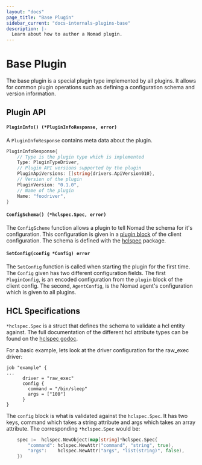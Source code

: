 ```yaml
---
layout: "docs"
page_title: "Base Plugin"
sidebar_current: "docs-internals-plugins-base"
description: |-
  Learn about how to author a Nomad plugin.
---
```


# Base Plugin

The base plugin is a special plugin type implemented by all plugins. It allows
for common plugin operations such as defining a configuration schema and
version information.

## Plugin API

#### `PluginInfo() (*PluginInfoResponse, error)`

A `PluginInfoResponse` contains meta data about the plugin.

```go
PluginInfoResponse{
    // Type is the plugin type which is implemented
    Type: PluginTypeDriver,
    // Plugin API versions supported by the plugin
    PluginApiVersions: []string{drivers.ApiVersion010},
    // Version of the plugin
    PluginVersion: "0.1.0",
    // Name of the plugin
    Name: "foodriver",
}
```

#### `ConfigSchema() (*hclspec.Spec, error)`

The `ConfigScheme` function allows a plugin to tell Nomad the schema for it's
configuration. This configuration is given in a [plugin block][pluginblock] of
the client configuration. The schema is defined with the [hclspec][hclspec]
package.

#### `SetConfig(config *Config) error`

The `SetConfig` function is called when starting the plugin for the first
time. The `Config` given has two different configuration fields. The first
`PluginConfig`, is an encoded configuration from the `plugin` block of the
client config. The second, `AgentConfig`, is the Nomad agent's configuration
which is given to all plugins.

## HCL Specifications

`*hclspec.Spec` is a struct that defines the schema to validate a hcl entity
against. The full documentation of the different hcl attribute types can be
found on the [hclspec godoc][hclspec].

For a basic example, lets look at the driver configuration for the raw_exec
driver:

```hcl
job "example" {
...
      driver = "raw_exec"
      config {
        command = "/bin/sleep"
        args = ["100"] 
      }
}
```

The `config` block is what is validated against the `hclspec.Spec`. It has two
keys, command which takes a string attribute and args which takes an array
attribute. The corresponding `*hclspec.Spec` would be:

```go
    spec :=  hclspec.NewObject(map[string]*hclspec.Spec{
		"command": hclspec.NewAttr("command", "string", true),
		"args":    hclspec.NewAttr("args", "list(string)", false),
	})
```


[hclspec]: https://godoc.org/github.com/hashicorp/nomad/plugins/shared/hclspec
[pluginblock]: /docs/configuration/plugin.html
